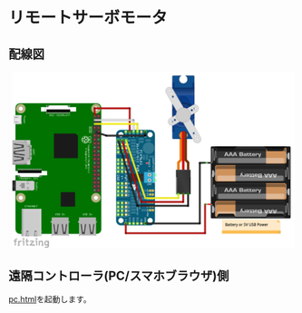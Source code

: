 # リモートサーボモータ

## 配線図

![配線図](../pca9685/schematic.png "schematic")

## 遠隔コントローラ(PC/スマホブラウザ)側

[pc.html](pc.html)を起動します。
